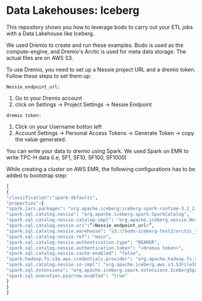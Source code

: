 # Data Lakehouses: Iceberg
This repository shows you how to leverage bodo to carry out your ETL jobs with a Data Lakehouse like Iceberg. 

We used Dremio to create and run these examples. Bodo is used as the compute-engine, and Dremio's Arctic is used for meta data storage. The actual files are on AWS S3. 

To use Dremio, you need to set up a Nessie project URL and a dremio token. Follow these steps to set them up:

`Nessie_endpoint_url:`
1. Go to your Dremio account
2. click on Settings -> Project Settings -> Nessie Endpoint

`dremio token:`
   
1. Click on your Username botton left 
2. Account Settings -> Personal Access Tokens -> Generate Token ->  copy the value generated. 


You can write your data to dremio using Spark. We used Spark on EMR to write TPC-H data (i.e, SF1, SF10, SF100, SF1000)

While creating a cluster on AWS EMR, the following configurations has to be added to bootstrap step:

```python 
[
{
"classification":"spark-defaults",
"properties":{
"spark.jars.packages": "org.apache.iceberg:iceberg-spark-runtime-3.2_2.12:0.13.1,software.amazon.awssdk:bundle:2.15.40,software.amazon.awssdk:url-connection-client:2.15.40,org.projectnessie:nessie-spark-3.2-extensions:0.30.0",
"spark.sql.catalog.nessie": "org.apache.iceberg.spark.SparkCatalog",
"spark.sql.catalog.nessie.catalog-impl": "org.apache.iceberg.nessie.NessieCatalog",
"spark.sql.catalog.nessie.uri":”<Nessie_endpoint_url>”,
"spark.sql.catalog.nessie.warehouse": "s3://bodo-iceberg-test2/arctic_test",
"spark.sql.catalog.nessie.ref": "main",
"spark.sql.catalog.nessie.authentication.type": "BEARER",
"spark.sql.catalog.nessie.authentication.token": "<dremio token>",
"spark.sql.catalog.nessie.cache-enabled": "false",
"spark.hadoop.fs.s3a.aws.credentials.provider": "org.apache.hadoop.fs.s3a.SimpleAWSCredentialsProvider",
"spark.sql.catalog.nessie.io-impl": "org.apache.iceberg.aws.s3.S3FileIO",
"spark.sql.extensions": "org.apache.iceberg.spark.extensions.IcebergSparkSessionExtensions,org.projectnessie.spark.extensions.NessieSpark32SessionExtensions",
"spark.sql.execution.pyarrow.enabled": "true"
}
}
]
```

